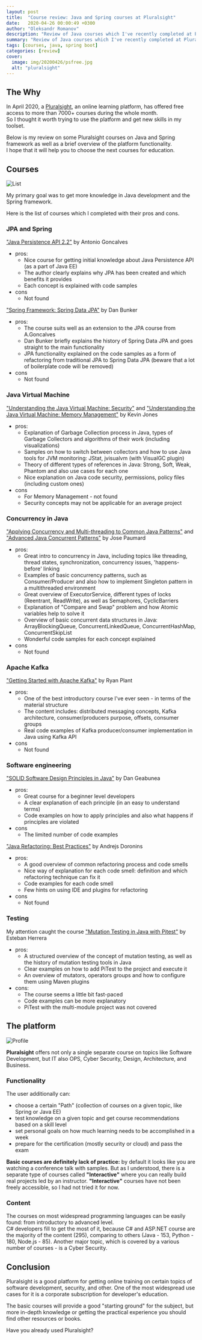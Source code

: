 ```yaml
---
layout: post
title:  "Course review: Java and Spring courses at Pluralsight"
date:   2020-04-26 00:00:49 +0300
author: "Oleksandr Romanov"
description: "Review of Java courses which I've recently completed at Pluralsight"
summary: "Review of Java courses which I've recently completed at Pluralsight"
tags: [courses, java, spring boot]
categories: [review]
cover:
  image: img/20200426/psfree.jpg
  alt: "pluralsight"
---
```


## The Why

In April 2020, a [Pluralsight][Pluralsight], an online learning platform, has offered free access to more than 7000+ courses during the whole month.  
So I thought it worth trying to use the platform and get new skills in my toolset.  

Below is my review on some Pluralsight courses on Java and Spring framework as well as a brief overview of the platform functionality.  
I hope that it will help you to choose the next courses for education.  

## Courses

![List](/img/20200426/list.jpg)

My primary goal was to get more knowledge in Java development and the Spring framework.  

Here is the list of courses which I completed with their pros and cons.

### JPA and Spring

["Java Persistence API 2.2"][JPA1] by Antonio Goncalves

- pros:
  - Nice course for getting initial knowledge about Java Persistence API (as a part of Java EE)
  - The author clearly explains why JPA has been created and which benefits it provides
  - Each concept is explained with code samples
- cons
  - Not found

["Spring Framework: Spring Data JPA"][JPA2] by Dan Bunker

- pros:
  - The course suits well as an extension to the JPA course from A.Goncalves
  - Dan Bunker briefly explains the history of Spring Data JPA and goes straight to the main functionality
  - JPA functionality explained on the code samples as a form of refactoring from traditional JPA to Spring Data JPA (beware that a lot of boilerplate code will be removed)
- cons
  - Not found

### Java Virtual Machine

["Understanding the Java Virtual Machine: Security"][JVM1] and
["Understanding the Java Virtual Machine: Memory Management"][JVM2] by Kevin Jones

- pros:
  - Explanation of Garbage Collection process in Java, types of Garbage Collectors and algorithms of their work (including visualizations)
  - Samples on how to switch between collectors and how to use Java tools for JVM monitoring: JStat, jvisualvm (with VisualGC plugin)
  - Theory of different types of references in Java: Strong, Soft, Weak, Phantom and also use cases for each one
  - Nice explanation on Java code security, permissions, policy files (including custom ones)
- cons
  - For Memory Management - not found
  - Security concepts may not be applicable for an average project

### Concurrency in Java

["Applying Concurrency and Multi-threading to Common Java Patterns"][Concurrency1] and ["Advanced Java Concurrent Patterns"][Concurrency2] by Jose Paumard

- pros:
  - Great intro to concurrency in Java, including topics like threading, thread states, synchronization, concurrency issues, 'happens-before' linking
  - Examples of basic concurrency patterns, such as Consumer/Producer and also how to implement Singleton pattern in a multithreaded environment
  - Great overview of ExecutorService, different types of locks (Reentrant, ReadWrite), as well as Semaphores, CyclicBarriers
  - Explanation of "Compare and Swap" problem and how Atomic variables help to solve it
  - Overview of basic concurrent data structures in Java: ArrayBlockingQueue, ConcurrentLinkedQueue, ConcurrentHashMap, ConcurrentSkipList
  - Wonderful code samples for each concept explained
- cons
  - Not found

### Apache Kafka

["Getting Started with Apache Kafka"][Kafka] by Ryan Plant

- pros:
  - One of the best introductory course I've ever seen - in terms of the material structure
  - The content includes: distributed messaging concepts, Kafka architecture, consumer/producers purpose, offsets, consumer groups
  - Real code examples of Kafka producer/consumer implementation in Java using Kafka API
- cons
  - Not found

### Software engineering

["SOLID Software Design Principles in Java"][SOLID] by Dan Geabunea

- pros:
  - Great course for a beginner level developers
  - A clear explanation of each principle (in an easy to understand terms)
  - Code examples on how to apply principles and also what happens if principles are violated
- cons
  - The limited number of code examples

["Java Refactoring: Best Practices"][Refactoring] by Andrejs Doronins

- pros:
  - A good overview of common refactoring process and code smells
  - Nice way of explanation for each code smell: definition and which refactoring technique can fix it
  - Code examples for each code smell
  - Few hints on using IDE and plugins for refactoring
- cons
  - Not found

### Testing

My attention caught the course ["Mutation Testing in Java with Pitest"][PITEST] by Esteban Herrera

- pros:
  - A structured overview of the concept of mutation testing, as well as the history of mutation testing tools in Java
  - Clear examples on how to add PiTest to the project and execute it
  - An overview of mutators, operators groups and how to configure them using Maven plugins
- cons:
  - The course seems a little bit fast-paced
  - Code examples can be more explanatory
  - PiTest with the multi-module project was not covered

## The platform

![Profile](/img/20200426/psprofile.png)

**Pluralsight** offers not only a single separate course on topics like Software Development, but IT also OPS, Cyber Security, Design, Architecture, and Business.  

### Functionality

The user additionally can:

- choose a certain "Path" (collection of courses on a given topic, like Spring or Java EE)
- test knowledge on a given topic and get course recommendations based on a skill level
- set personal goals on how much learning needs to be accomplished in a week
- prepare for the certification (mostly security or cloud) and pass the exam

**Basic courses are definitely lack of practice:** by default it looks like you are watching a conference talk with samples. But as I understood, there is a separate type of courses called **"Interactive"** where you can really build real projects led by an instructor.  **"Interactive"** courses have not been freely accessible, so I had not tried it for now.

### Content

The courses on most widespread programming languages can be easily found: from introductory to advanced level.  
C# developers fill to get the most of it, because C# and ASP.NET course are the majority of the content (295), comparing to others (Java - 153, Python - 180, Node.js - 85).
Another major topic, which is covered by a various number of courses - is a Cyber Security.  

## Conclusion

Pluralsight is a good platform for getting online training on certain topics of software development, security, and other. One of the most widespread use cases for it is a corporate subscription for developer's education.

The basic courses will provide a good "starting ground" for the subject, but more in-depth knowledge or getting the practical experience you should find other resources or books.  

Have you already used Pluralsight?

[Pluralsight]: https://www.pluralsight.com/
[JPA2]: https://app.pluralsight.com/library/courses/spring-data-jpa-getting-started
[JPA1]: https://app.pluralsight.com/library/courses/java-persistence-api-21
[PITEST]: https://app.pluralsight.com/library/courses/mutation-testing-java-pitest
[Kafka]: https://app.pluralsight.com/library/courses/apache-kafka-getting-started
[JVM1]: https://app.pluralsight.com/library/courses/understanding-java-vm-memory-management
[JVM2]: https://app.pluralsight.com/library/courses/understanding-java-vm-security
[Refactoring]: https://app.pluralsight.com/library/courses/java-refactoring-best-practices
[SOLID]: https://app.pluralsight.com/library/courses/solid-software-design-principles-java
[Concurrency1]: https://app.pluralsight.com/library/courses/java-patterns-concurrency-multi-threading
[Concurrency2]: https://app.pluralsight.com/library/courses/java-concurrent-patterns-advanced
